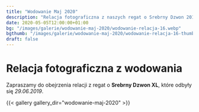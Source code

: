 ```yaml
---
title: "Wodowanie Maj 2020"
description: "Relacja fotograficzna z naszych regat o Srebrny Dzwon 2019"
date: 2020-05-05T12:00:00+01:00
bg: "/images/galerie/wodowanie-maj-2020/wodowanie-relacja-16.webp"
bgthumb: "/images/galerie/wodowanie-maj-2020/wodowanie-relacja-16-thumb.webp"
draft: false
---
```


# Relacja fotograficzna z wodowania 

Zapraszamy do obejrzenia relacji z regat o **Srebrny Dzwon XL**, które odbyły się *29.06.2019*. 


{{< gallery gallery_dir="wodowanie-maj-2020" >}}
